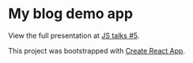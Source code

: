 # My blog demo app

View the full presentation at [JS talks #5](https://infinum.co/our-stuff/js-talks).

This project was bootstrapped with [Create React App](https://github.com/facebookincubator/create-react-app).
